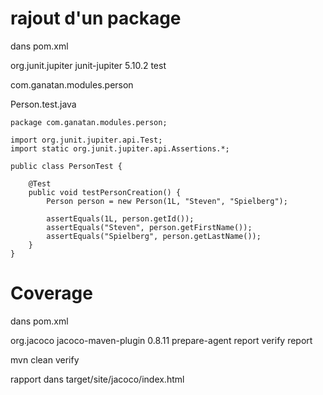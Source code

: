 # rajout d'un package


  dans pom.xml

  <dependency>
      <groupId>org.junit.jupiter</groupId>
      <artifactId>junit-jupiter</artifactId>
      <version>5.10.2</version>
      <scope>test</scope>
  </dependency>


  com.ganatan.modules.person


  Person.test.java

    package com.ganatan.modules.person;

    import org.junit.jupiter.api.Test;
    import static org.junit.jupiter.api.Assertions.*;

    public class PersonTest {

        @Test
        public void testPersonCreation() {
            Person person = new Person(1L, "Steven", "Spielberg");

            assertEquals(1L, person.getId());
            assertEquals("Steven", person.getFirstName());
            assertEquals("Spielberg", person.getLastName());
        }
    }



# Coverage

  dans pom.xml

  <plugin>
      <groupId>org.jacoco</groupId>
      <artifactId>jacoco-maven-plugin</artifactId>
      <version>0.8.11</version>
      <executions>
          <execution>
              <goals>
                  <goal>prepare-agent</goal>
              </goals>
          </execution>
          <execution>
              <id>report</id>
              <phase>verify</phase>
              <goals>
                  <goal>report</goal>
              </goals>
          </execution>
      </executions>
  </plugin>


  mvn clean verify

  rapport dans 
    target/site/jacoco/index.html